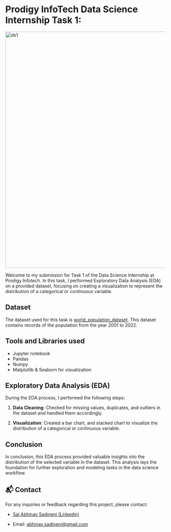 # Prodigy InfoTech Data Science Internship Task 1:
<img width="742" alt="ds1" src="https://github.com/user-attachments/assets/ddb06fc5-46fa-45ee-9c52-3930a5660250">


Welcome to my submission for Task 1 of the Data Science Internship at Prodigy Infotech. In this task, I performed Exploratory Data Analysis (EDA) on a provided dataset, focusing on creating a visualization to represent the distribution of a categorical or continuous variable.

## Dataset
The dataset used for this task is <a href="https://github.com/saiabhinav001/PRODIGY_DS_01/blob/main/worldpopulationdataset.csv">world_population_dataset</a>. This dataset contains records of the population from the year 2001 to 2022.

## Tools and Libraries used
- Jupyter notebook
- Pandas
- Numpy
- Matplotlib & Seaborn for visualization

## Exploratory Data Analysis (EDA)

During the EDA process, I performed the following steps:

1. **Data Cleaning**: Checked for missing values, duplicates, and outliers in the dataset and handled them accordingly.

2. **Visualization**: Created a bar chart, and stacked chart to visualize the distribution of a categorical or continuous variable.

## Conclusion

In conclusion, this EDA process provided valuable insights into the distribution of the selected variable in the dataset. This analysis lays the foundation for further exploration and modeling tasks in the data science workflow.

## 📬 Contact

For any inquiries or feedback regarding this project, please contact:

- <a href="https://www.linkedin.com/in/sai-abhinav-sadineni-1b72661a7/">Sai Abhinav Sadineni (Linkedin)</a>

- Email: <a href="abhinav.sadineni@gmail.com">abhinav.sadineni@gmail.com</a>
